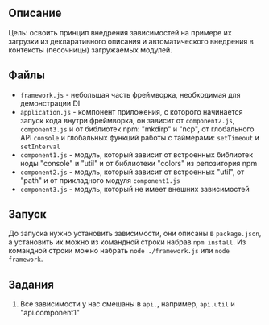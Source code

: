 ## Описание

Цель: освоить принцип внедрения зависимостей на примере их загрузки из
декларативного описания и автоматического внедрения в контексты (песочницы)
загружаемых модулей.

## Файлы

* `framework.js` - небольшая часть фреймворка, необходимая для демонстрации DI
* `application.js` - компонент приложения, с которого начинается запуск кода
  внутри фреймворка, он зависит от `component2.js`, `component3.js` и от
  библиотек npm: "mkdirp" и "ncp", от глобального API `console` и глобальных
  функций работы с таймерами: `setTimeout` и `setInterval`
* `component1.js` - модуль, который зависит от встроенных библиотек ноды
  "console" и "util" и от библиотеки "colors" из репозитория npm
* `component2.js` - модуль, который зависит от встроенных "util", от "path" и
  от прикладного модуля `component1.js`
* `component3.js` - модуль, который не имеет внешних зависимостей

## Запуск

До запуска нужно установить зависимости, они описаны в `package.json`,
а установить их можно из командной строки набрав `npm install`.
Из командной строки можно набрать `node ./framework.js` или `node framework`.

## Задания

1. Все зависимости у нас смешаны в `api.`, например, `api.util` и
"api.component1"
